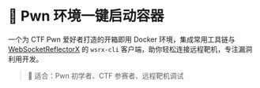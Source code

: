 # 🐳 Pwn 环境一键启动容器

一个为 CTF Pwn 爱好者打造的开箱即用 Docker 环境，集成常用工具链与 [WebSocketReflectorX](https://github.com/XDSEC/WebSocketReflectorX) 的 `wsrx-cli` 客户端，助你轻松连接远程靶机，专注漏洞利用开发。

> 🎯 适合：Pwn 初学者、CTF 参赛者、远程靶机调试
